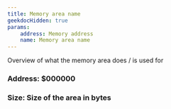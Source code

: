 ```yaml
---
title: Memory area name
geekdocHidden: true
params:
    address: Memory address
    name: Memory area name
---
```


Overview of what the memory area does / is used for

### Address: $000000

### Size: Size of the area in bytes
